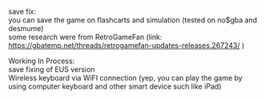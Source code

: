 save fix:<br>
you can save the game on flashcarts and simulation (tested on no$gba and desmume)<br>
some research were from RetroGameFan (link: https://gbatemp.net/threads/retrogamefan-updates-releases.267243/ )<br>

Working In Process:<br>
save fixing of EUS version<br>
Wireless keyboard via WiFI connection (yep, you can play the game by using computer keyboard and other smart device such like iPad)<br>
